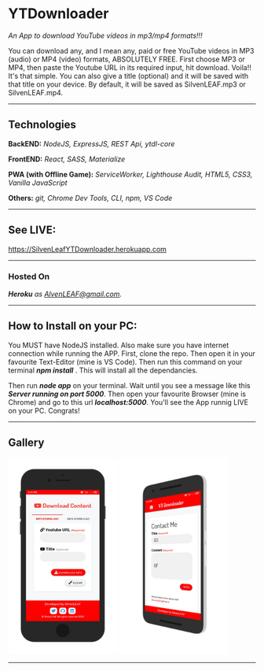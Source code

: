 # YTDownloader
*An App to download YouTube videos in mp3/mp4 formats!!!* 

You can download any,  and I mean any, paid or free YouTube videos in MP3 (audio) or MP4 (video) formats, ABSOLUTELY FREE. First choose MP3 or MP4, then paste the Youtube URL in its required input, hit download. Voila!! It's that simple. You can also give a title (optional) and it will be saved with that title on your device. By default, it will be saved as SilvenLEAF.mp3 or SilvenLEAF.mp4.

***


## Technologies
**BackEND:**  *NodeJS, ExpressJS, REST Api, ytdl-core*

**FrontEND:** *React, SASS, Materialize*

**PWA (with Offline Game):** *ServiceWorker, Lighthouse Audit, HTML5, CSS3, Vanilla JavaScript*


**Others:** *git, Chrome Dev Tools, CLI, npm, VS Code*

***


## **See LIVE:**
<a href="https://silvenleafytdownloader.herokuapp.com" target="_blank">https://SilvenLeafYTDownloader.herokuapp.com</a>


***

### **Hosted On**
***Heroku*** *as AlvenLEAF@gmail.com.*  

***

## **How to Install on your PC:**
You MUST have NodeJS installed. Also make sure you have internet connection while running the APP. First, clone the repo. Then open it in your favourite Text-Editor (mine is VS Code). Then run this command on your terminal ***npm install*** . This will install all the dependancies.

Then run ***node app*** on your terminal. Wait until you see a message like this ***Server running on port 5000***. Then open your favourite Browser (mine is Chrome) and go to this url ***localhost:5000***. You'll see the App runnig LIVE on your PC. Congrats!

***

## Gallery 
<img src="/READMEimages/YTDownloader2d.png" style="height: 400px" />
<img src="/READMEimages/YTDownloader3d.png" style="height: 400px" />

***
